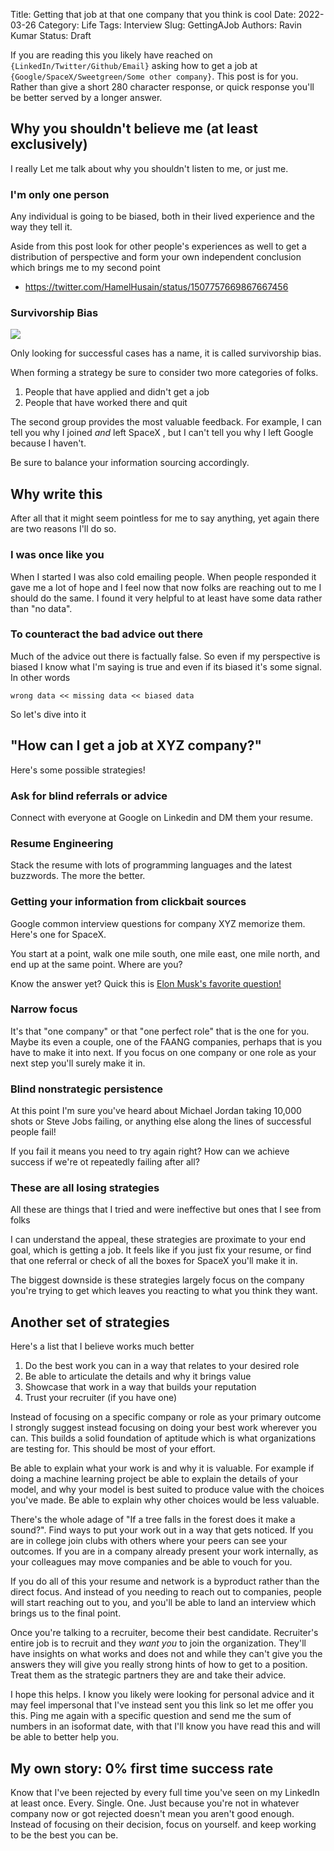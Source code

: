 Title: Getting that job at that one company that you think is cool
Date: 2022-03-26
Category: Life
Tags: Interview
Slug: GettingAJob
Authors: Ravin Kumar
Status: Draft

If you are reading this you likely have reached on `{LinkedIn/Twitter/Github/Email}`
asking how to get a job at `{Google/SpaceX/Sweetgreen/Some other company}`.
This post is for you. 
Rather than give a short 280 character response,
or quick response you'll be better served by a longer answer.

## Why you shouldn't believe me (at least exclusively)
I really 
Let me talk about why you shouldn't listen to me, or just me.
### I'm only one person
Any individual is going to be biased, both in their lived experience and the way they tell it.

Aside from this post look for other people's experiences as well 
to get a distribution of perspective and form your own independent conclusion
which brings me to my second point

* https://twitter.com/HamelHusain/status/1507757669867667456
 
### Survivorship Bias
<img src="{static}/images/GettingAJob/SurvivorshipBias.png"/>

Only looking for successful cases has a name, it is called survivorship bias.

When forming a strategy be sure to consider two more categories of folks.
1. People that have applied and didn't get a job
2. People that have worked there and quit

The second group provides the most valuable feedback. For example,
I can tell you why I joined *and* left SpaceX , but I can't
tell you why I left Google because I haven't.

Be sure to balance your information sourcing accordingly.

## Why write this 
After all that it might seem pointless for me to say anything, yet again there 
are two reasons I'll do so.

### I was once like you
When I started I was also cold emailing people.
When people responded it gave me a lot of hope and
I feel now that now folks are reaching out to me I should do the same.
I found it very helpful to at least have some data rather than "no data".

### To counteract the bad advice out there
Much of the advice out there is factually false. 
So even if my perspective is biased I know what I'm saying is true
and even if its biased it's some signal. In other words

```
wrong data << missing data << biased data
```

So let's dive into it

##  "How can I get a job at XYZ company?"
Here's some possible strategies!

### Ask for blind referrals or advice
Connect with everyone at Google on Linkedin and DM them your resume.

### Resume Engineering
Stack the resume with lots of programming languages and the latest buzzwords.
The more the better.

### Getting your information from clickbait sources
Google common interview questions for company XYZ memorize them.
Here's one for SpaceX.

You start at a point, walk one mile south, one mile east, one mile north, and end up at the same
point. Where are you?

Know the answer yet? Quick this is [Elon Musk's favorite question!](https://www.topinterview.com/interview-advice/how-to-answer-Elon-Musks-favorite-interview-question)

### Narrow focus
It's that "one company" or that "one perfect role" that is the one for you.
Maybe its even a couple, one of the FAANG companies, perhaps that is you
have to make it into next. If you focus on one company or one role as 
your next step you'll surely make it in.

### Blind nonstrategic persistence
At this point I'm sure you've heard about Michael Jordan taking 10,000 shots
or Steve Jobs failing, or anything else along the lines of successful people fail!

If you fail it means you need to try again right? 
How can we achieve success if we're ot repeatedly failing after all?

### These are all losing strategies
All these are things that I tried and were ineffective
but ones that I see from folks

I can understand the appeal, these strategies are
proximate to your end goal, which is getting a job. 
It feels like if you just fix your resume, or find that one referral
or check of all the boxes for SpaceX you'll make it in.

The biggest downside is these strategies largely focus
on the company you're trying to get which leaves
you reacting to what you think they want.

## Another set of strategies
Here's a list that I believe works much better

1. Do the best work you can in a way that relates to your desired role
2. Be able to articulate the details and why it brings value
3. Showcase that work in a way that builds your reputation
4. Trust your recruiter (if you have one)

Instead of focusing on a specific company or role as your
primary outcome I strongly suggest instead focusing on doing
your best work wherever you can. This builds a solid foundation
of aptitude which is what organizations are testing for. 
This should be most of your effort.

Be able to explain what your work is and why it is valuable.
For example if doing a machine learning project be able to explain
the details of your model, and why your model is best suited to
produce value with the choices you've made. Be able to explain
why other choices would be less valuable. 

There's the whole adage of "If a tree falls in the forest does it 
make a sound?". Find ways to put your work out in a way that
gets noticed. If you are in college join clubs with others
where your peers can see your outcomes. 
If you are in a company already present your work internally, as your
colleagues may move companies and be able to vouch for you. 

If you do all of this your resume and network is a byproduct 
rather than the direct focus. 
And instead of you needing to reach out to companies, 
people will start reaching out to you, and you'll be able to land an interview
which brings us to the final point.

Once you're talking to a recruiter, become their best candidate.
Recruiter's entire job is to recruit and they *want you* to join 
the organization. They'll have insights on what works and does not
and while they can't give you the answers they will give you
really strong hints of how to get to a position.
Treat them as the strategic partners they are and take their advice.

I hope this helps. I know you likely were looking for personal advice
and it may feel impersonal that I've instead sent you this link
so let me offer you this. Ping me again with a specific question and
send me the sum of numbers in an isoformat date, with that 
I'll know you have read this and will be able to better help you.

## My own story: 0% first time success rate
Know that I've been rejected by every full time you've seen
on my LinkedIn at least once. Every. Single. One.
Just because you're not in whatever company now or got rejected
doesn't mean you aren't good enough. 
Instead of focusing on their decision, focus on yourself.
and keep working to be the best you can be.